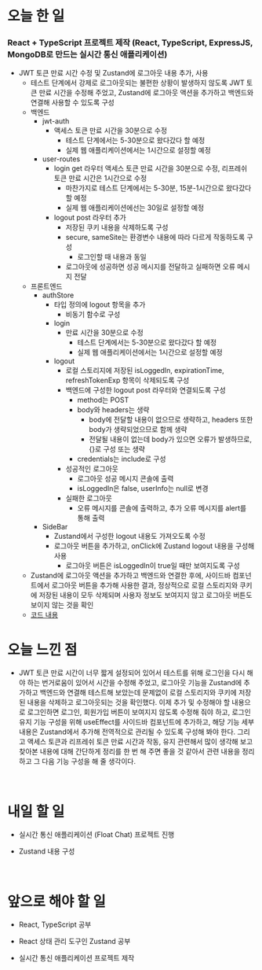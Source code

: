 # 오늘 한 일

### React + TypeScript 프로젝트 제작 (React, TypeScript, ExpressJS, MongoDB로 만드는 실시간 통신 애플리케이션)

- JWT 토큰 만료 시간 수정 및 Zustand에 로그아웃 내용 추가, 사용
  - 테스트 단계에서 강제로 로그아웃되는 불편한 상황이 발생하지 않도록 JWT 토큰 만료 시간을 수정해 주었고, Zustand에 로그아웃 액션을 추가하고 백엔드와 연결해 사용할 수 있도록 구성
  - 백엔드
    - jwt-auth
      - 액세스 토큰 만료 시간을 30분으로 수정
        - 테스트 단계에서는 5-30분으로 왔다갔다 할 예정
        - 실제 웹 애플리케이션에서는 1시간으로 설정할 예정
    - user-routes
      - login get 라우터 액세스 토큰 만료 시간을 30분으로 수정, 리프레쉬 토큰 만료 시간은 1시간으로 수정
        - 마찬가지로 테스트 단계에서는 5-30분, 15분-1시간으로 왔다갔다 할 예정
        - 실제 웹 애플리케이션에선는 30일로 설정할 예정
      - logout post 라우터 추가
        - 저장된 쿠키 내용을 삭제하도록 구성
        - secure, sameSite는 환경변수 내용에 따라 다르게 작동하도록 구성
          - 로그인할 때 내용과 동일
        - 로그아웃에 성공하면 성공 메시지를 전달하고 실패하면 오류 메시지 전달
  - 프론트엔드
    - authStore
      - 타입 정의에 logout 항목을 추가
        - 비동기 함수로 구성
      - login
        - 만료 시간을 30분으로 수정
          - 테스트 단계에서는 5-30분으로 왔다갔다 할 예정
          - 실제 웹 애플리케이션에서는 1시간으로 설정할 예정
      - logout
        - 로컬 스토리지에 저장된 isLoggedIn, expirationTime, refreshTokenExp 항목이 삭제되도록 구성
        - 백엔드에 구성한 logout post 라우터와 연결되도록 구성
          - method는 POST
          - body와 headers는 생략
            - body에 전달할 내용이 없으므로 생략하고, headers 또한 body가 생략되었으므로 함께 생략
            - 전달될 내용이 없는데 body가 있으면 오류가 발생하므로, {}로 구성 또는 생략
          - credentials는 include로 구성
        - 성공적인 로그아웃
          - 로그아웃 성공 메시지 콘솔에 출력
          - isLoggedIn은 false, userInfo는 null로 변경
        - 실패한 로그아웃
          - 오류 메시지를 콘솔에 출력하고, 추가 오류 메시지를 alert를 통해 출력
    - SideBar
      - Zustand에서 구성한 logout 내용도 가져오도록 수정
      - 로그아웃 버튼을 추가하고, onClick에 Zustand logout 내용을 구성해 사용
        - 로그아웃 버튼은 isLoggedIn이 true일 때만 보여지도록 구성
  - Zustand에 로그아웃 액션을 추가하고 백엔드와 연결한 후에, 사이드바 컴포넌트에서 로그아웃 버튼을 추가해 사용한 결과, 정상적으로 로컬 스토리지와 쿠키에 저장된 내용이 모두 삭제되며 사용자 정보도 보여지지 않고 로그아웃 버튼도 보이지 않는 것을 확인
  - [코드 내용](https://github.com/jeongsangtae/float-chat/commit/fe6713f602b4e2faf4a09296bf0e6c1a6b1a99c6)

# 오늘 느낀 점

- JWT 토큰 만료 시간이 너무 짧게 설정되어 있어서 테스트를 위해 로그인을 다시 해야 하는 번거로움이 있어서 시간을 수정해 주었고, 로그아웃 기능을 Zustand에 추가하고 백엔드와 연결해 테스트해 보았는데 문제없이 로컬 스토리지와 쿠키에 저장된 내용을 삭제하고 로그아웃되는 것을 확인했다. 이제 추가 및 수정해야 할 내용으로 로그인하면 로그인, 회원가입 버튼이 보여지지 않도록 수정해 줘야 하고, 로그인 유지 기능 구성을 위해 useEffect를 사이드바 컴포넌트에 추가하고, 해당 기능 세부 내용은 Zustand에서 추가해 전역적으로 관리될 수 있도록 구성해 봐야 한다. 그리고 액세스 토큰과 리프레쉬 토큰 만료 시간과 작동, 유지 관련해서 많이 생각해 보고 찾아본 내용에 대해 간단하게 정리를 한 번 해 주면 좋을 것 같아서 관련 내용을 정리하고 그 다음 기능 구성을 해 줄 생각이다.

<br />

# 내일 할 일

- 실시간 통신 애플리케이션 (Float Chat) 프로젝트 진행

- Zustand 내용 구성

<br />

# 앞으로 해야 할 일

- React, TypeScript 공부

- React 상태 관리 도구인 Zustand 공부

- 실시간 통신 애플리케이션 프로젝트 제작

